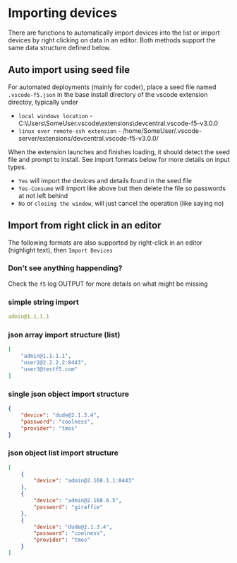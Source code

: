 

# Importing devices

There are functions to automatically import devices into the list or import devices by right clicking on data in an editor.  Both methods support the same data structure defined below.

## Auto import using seed file

For automated deployments (mainly for coder), place a seed file named `.vscode-f5.json` in the base install directory of the vscode extension directoy, typically under 

- `local windows location` - C:\Users\SomeUser\.vscode\extensions\devcentral.vscode-f5-v3.0.0
- `linux over remote-ssh extension` - /home/SomeUser/.vscode-server/extensions/devcentral.vscode-f5-v3.0.0/

When the extension launches and finishes loading, it should detect the seed file and prompt to install.  See import formats below for more details on input types.

- `Yes` will import the devices and details found in the seed file
- `Yes-Consume` will import like above but then delete the file so passwords at not left behind
- `No` or `closing the window`, will just cancel the operation (like saying no)

## Import from right click in an editor

The following formats are also supported by right-click in an editor (highlight text), then `Import Devices`

### Don't see anything happending?

Check the `f5` log OUTPUT for more details on what might be missing

### simple string import

```yaml
admin@1.1.1.1
```

### json array import structure (list)

```json
[
    "admin@1.1.1.1",
    "user2@2.2.2.2:8443",
    "user3@testf5.com"
]
```

### single json object import structure

```json
{
    "device": "dude@2.1.3.4",
    "password": "coolness",
    "provider": "tmos"
}
```

### json object list import structure

```json
[
    {
        "device": "admin@2.168.1.1:8443"
    },
    {
        "device": "admin@2.168.6.5",
        "password": "giraffie"
    },
    {
        "device": "dude@2.1.3.4",
        "password": "coolness",
        "provider": "tmos"
    }
]
```
